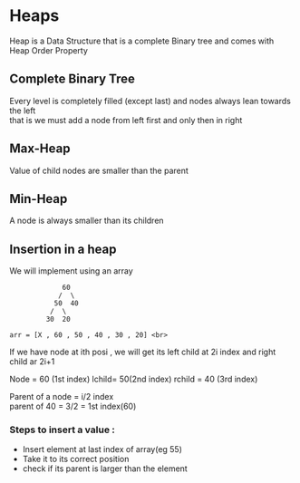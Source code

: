# Heaps

Heap is a Data Structure that is a complete Binary tree and comes with Heap Order Property

## Complete Binary Tree 

Every level is completely filled (except last) and nodes always lean towards the left<br>
that is we must add a node from left first and only then in right 

## Max-Heap 

Value of child nodes are smaller than the parent

## Min-Heap

A node is always smaller than its children

## Insertion in a heap

We will implement using an array

                 60
                /  \
               50  40
              /  \
             30  20 

    arr = [X , 60 , 50 , 40 , 30 , 20] <br>

If we have node at ith posi , we will get its left child at 2i index and right child ar 2i+1<br>

Node = 60 (1st index) lchild= 50(2nd index) rchild = 40 (3rd index) <br>

Parent of a node = i/2 index <br>
parent of 40 = 3/2 = 1st index(60) <br>

### Steps to insert a value : 

 - Insert element at last index of array(eg 55)
 - Take it to its correct position
 - check if its parent is larger than the element
